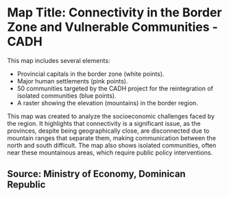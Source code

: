 # Map Title: Connectivity in the Border Zone and Vulnerable Communities - CADH

This map includes several elements:

- Provincial capitals in the border zone (white points).
- Major human settlements (pink points).
- 50 communities targeted by the CADH project for the reintegration of isolated communities (blue points).
- A raster showing the elevation (mountains) in the border region.

This map was created to analyze the socioeconomic challenges faced by the region. It highlights that connectivity is a significant issue, as the provinces, despite being geographically close, are disconnected due to mountain ranges that separate them, making communication between the north and south difficult. The map also shows isolated communities, often near these mountainous areas, which require public policy interventions.

## Source: Ministry of Economy, Dominican Republic

